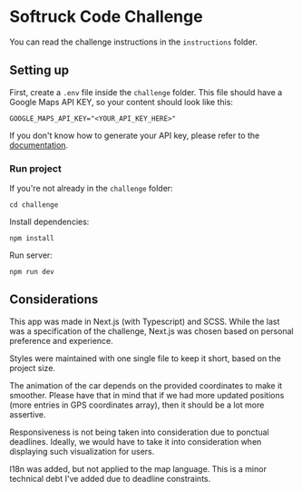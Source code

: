 # Softruck Code Challenge

You can read the challenge instructions in the `instructions` folder.

## Setting up

First, create a `.env` file inside the `challenge` folder. This file should have a Google Maps API KEY, so your content should look like this:

`GOOGLE_MAPS_API_KEY="<YOUR_API_KEY_HERE>"`

If you don't know how to generate your API key, please refer to the [documentation](https://developers.google.com/maps/documentation/javascript).

### Run project

If you're not already in the `challenge` folder:

`cd challenge`

Install dependencies:

`npm install`

Run server:

`npm run dev`

## Considerations

This app was made in Next.js (with Typescript) and SCSS. While the last was a specification of the challenge, Next.js was chosen based on personal preference and experience.

Styles were maintained with one single file to keep it short, based on the project size.

The animation of the car depends on the provided coordinates to make it smoother. Please have that in mind that if we had more updated positions (more entries in GPS coordinates array), then it should be a lot more assertive.

Responsiveness is not being taken into consideration due to ponctual deadlines. Ideally, we would have to take it into consideration when displaying such visualization for users.

I18n was added, but not applied to the map language. This is a minor technical debt I've added due to deadline constraints.
